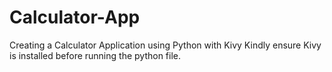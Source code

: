 # Calculator-App
Creating a Calculator Application using Python with Kivy
Kindly ensure Kivy is installed before running the python file.
